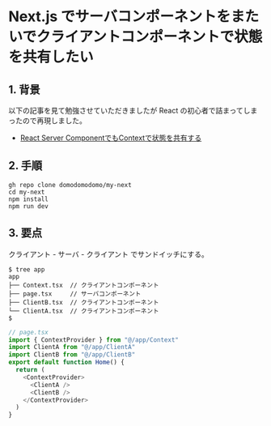 # Next.js でサーバコンポーネントをまたいでクライアントコンポーネントで状態を共有したい



## 1. 背景

以下の記事を見て勉強させていただきましたが React の初心者で詰まってしまったので再現しました。

* [React Server ComponentでもContextで状態を共有する](https://future-architect.github.io/articles/20231214a/)



## 2. 手順

```
gh repo clone domodomodomo/my-next
cd my-next
npm install
npm run dev
```


## 3. 要点

クライアント - サーバ - クライアント でサンドイッチにする。

```
$ tree app 
app
├── Context.tsx  // クライアントコンポーネント
├── page.tsx     // サーバコンポーネント
├── ClientB.tsx  // クライアントコンポーネント
└── ClientA.tsx  // クライアントコンポーネント
$
```


```ts
// page.tsx
import { ContextProvider } from "@/app/Context"
import ClientA from "@/app/ClientA"
import ClientB from "@/app/ClientB"
export default function Home() {
  return (
    <ContextProvider>
      <ClientA />
      <ClientB />
    </ContextProvider>
  )
}

```





